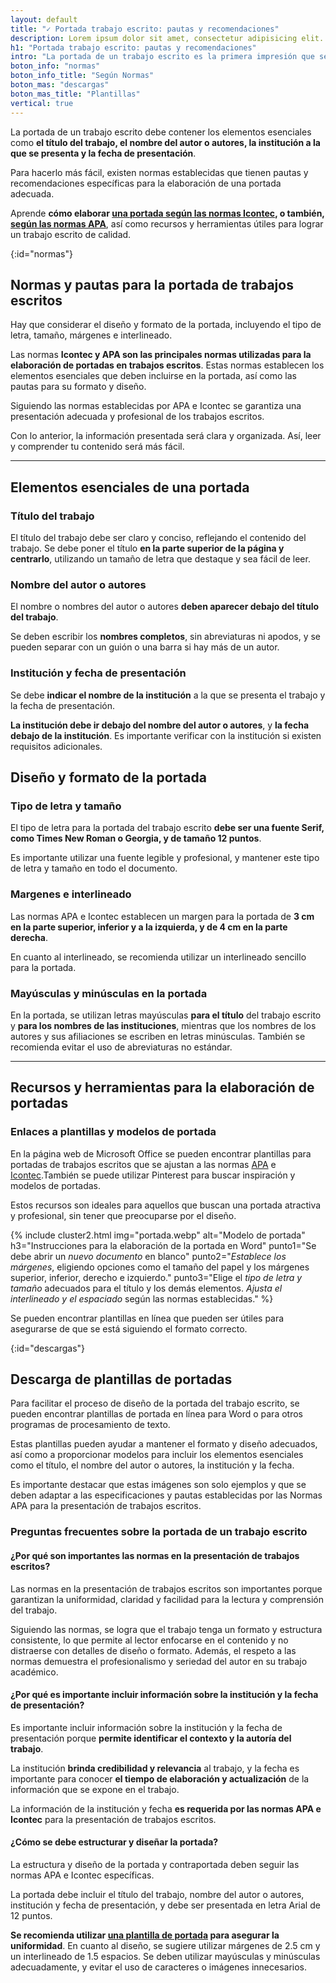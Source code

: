 ```yaml
---
layout: default
title: "✓ Portada trabajo escrito: pautas y recomendaciones"
description: Lorem ipsum dolor sit amet, consectetur adipisicing elit. Eum officia sit cupiditate cum deleniti voluptate quia iste voluptatum fuga suscipit obcaecati
h1: "Portada trabajo escrito: pautas y recomendaciones"
intro: "La portada de un trabajo escrito es la primera impresión que se tiene del mismo. Es por eso que es importante que esta tenga un diseño y formato adecuados."
boton_info: "normas"
boton_info_title: "Según Normas"
boton_mas: "descargas"
boton_mas_title: "Plantillas"
vertical: true
---
```

La portada de un trabajo escrito debe contener los elementos esenciales como **el título del trabajo, el nombre del autor o autores, la institución a la que se presenta y la fecha de presentación**.

Para hacerlo más fácil, existen normas establecidas que tienen pautas y recomendaciones específicas para la elaboración de una portada adecuada.

Aprende **cómo elaborar [una portada según las normas Icontec]({{site.baseurl}}/portada-normas-icontec), o también, [según las normas APA]({{site.baseurl}}/portada-normas-apa)**, así como recursos y herramientas útiles para lograr un trabajo escrito de calidad.
<!-- Anclaje para que la barra fijada no cubra el siguiente subtítulo -->
{:id="normas"}

## Normas y pautas para la portada de trabajos escritos

Hay que considerar el diseño y formato de la portada, incluyendo el tipo de letra, tamaño, márgenes e interlineado.

Las normas **Icontec y APA son las principales normas utilizadas para la elaboración de portadas en trabajos escritos**. Estas normas establecen los elementos esenciales que deben incluirse en la portada, así como las pautas para su formato y diseño.

Siguiendo las normas establecidas por APA e Icontec se garantiza una presentación adecuada y profesional de los trabajos escritos.

Con lo anterior, la información presentada será clara y organizada. Así, leer y comprender tu contenido será más fácil.

-----

## Elementos esenciales de una portada

### Título del trabajo

El título del trabajo debe ser claro y conciso, reflejando el contenido del trabajo. Se debe poner el título **en la parte superior de la página y centrarlo**, utilizando un tamaño de letra que destaque y sea fácil de leer.

### Nombre del autor o autores

El nombre o nombres del autor o autores **deben aparecer debajo del título del trabajo**.

Se deben escribir los **nombres completos**, sin abreviaturas ni apodos, y se pueden separar con un guión o una barra si hay más de un autor.

### Institución y fecha de presentación

Se debe **indicar el nombre de la institución** a la que se presenta el trabajo y la fecha de presentación.

**La institución debe ir debajo del nombre del autor o autores**, y **la fecha debajo de la institución**. Es importante verificar con la institución si existen requisitos adicionales.

## Diseño y formato de la portada

### Tipo de letra y tamaño

El tipo de letra para la portada del trabajo escrito **debe ser una fuente Serif, como Times New Roman o Georgia, y de tamaño 12 puntos**.

Es importante utilizar una fuente legible y profesional, y mantener este tipo de letra y tamaño en todo el documento.

### Margenes e interlineado

Las normas APA e Icontec establecen un margen para la portada de **3 cm en la parte superior, inferior y a la izquierda, y de 4 cm en la parte derecha**.

En cuanto al interlineado, se recomienda utilizar un interlineado sencillo para la portada.

### Mayúsculas y minúsculas en la portada

En la portada, se utilizan letras mayúsculas **para el título** del trabajo escrito y **para los nombres de las instituciones**, mientras que los nombres de los autores y sus afiliaciones se escriben en letras minúsculas. También se recomienda evitar el uso de abreviaturas no estándar.

-----

## Recursos y herramientas para la elaboración de portadas

### Enlaces a plantillas y modelos de portada

En la página web de Microsoft Office se pueden encontrar plantillas para portadas de trabajos escritos que se ajustan a las normas [APA]({{site.baseurl}}/normas-apa) e [Icontec]({{site.baseurl}}/normas-icontec).También se puede utilizar Pinterest para buscar inspiración y modelos de portadas.

Estos recursos son ideales para aquellos que buscan una portada atractiva y profesional, sin tener que preocuparse por el diseño.

{% include cluster2.html img="portada.webp" alt="Modelo de portada" h3="Instrucciones para la elaboración de la portada en Word" punto1="Se debe abrir un *nuevo documento* en blanco" punto2="*Establece los márgenes*, eligiendo opciones como el tamaño del papel y los márgenes superior, inferior, derecho e izquierdo." punto3="Elige el *tipo de letra y tamaño* adecuados para el título y los demás elementos. *Ajusta el interlineado y el espaciado* según las normas establecidas." %}

Se pueden encontrar plantillas en línea que pueden ser útiles para asegurarse de que se está siguiendo el formato correcto.
<!-- Anclaje para que la barra fijada no cubra el siguiente subtítulo -->
{:id="descargas"}

## Descarga de plantillas de portadas

<!-- ![Modelo de portada]({{'img/portada.webp'|relative_url}} "Modelo de portada") -->

Para facilitar el proceso de diseño de la portada del trabajo escrito, se pueden encontrar plantillas de portada en línea para Word o para otros programas de procesamiento de texto.

Estas plantillas pueden ayudar a mantener el formato y diseño adecuados, así como a proporcionar modelos para incluir los elementos esenciales como el título, el nombre del autor o autores, la institución y la fecha.

Es importante destacar que estas imágenes son solo ejemplos y que se deben adaptar a las especificaciones y pautas establecidas por las Normas APA para la presentación de trabajos escritos.

### Preguntas frecuentes sobre la portada de un trabajo escrito

#### ¿Por qué son importantes las normas en la presentación de trabajos escritos?

Las normas en la presentación de trabajos escritos son importantes porque garantizan la uniformidad, claridad y facilidad para la lectura y comprensión del trabajo.

Siguiendo las normas, se logra que el trabajo tenga un formato y estructura consistente, lo que permite al lector enfocarse en el contenido y no distraerse con detalles de diseño o formato. Además, el respeto a las normas demuestra el profesionalismo y seriedad del autor en su trabajo académico.

#### ¿Por qué es importante incluir información sobre la institución y la fecha de presentación?

Es importante incluir información sobre la institución y la fecha de presentación porque **permite identificar el contexto y la autoría del trabajo**.

La institución **brinda credibilidad y relevancia** al trabajo, y la fecha es importante para conocer **el tiempo de elaboración y actualización** de la información que se expone en el trabajo.

La información de la institución y fecha **es requerida por las normas APA e Icontec** para la presentación de trabajos escritos.

#### ¿Cómo se debe estructurar y diseñar la portada?

La estructura y diseño de la portada y contraportada deben seguir las normas APA e Icontec específicas.

La portada debe incluir el título del trabajo, nombre del autor o autores, institución y fecha de presentación, y debe ser presentada en letra Arial de 12 puntos.

**Se recomienda utilizar [una plantilla de portada](#descargas) para asegurar la uniformidad**. En cuanto al diseño, se sugiere utilizar márgenes de 2.5 cm y un interlineado de 1.5 espacios. Se deben utilizar mayúsculas y minúsculas adecuadamente, y evitar el uso de caracteres o imágenes innecesarios.

